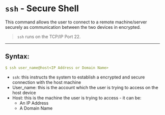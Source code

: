 # `ssh` - Secure Shell 

This command allows the user to connect to a remote machine/server securely as communication between the two devices in encrypted.

> `ssh` runs on the TCP/IP Port 22. 

---

## Syntax:
```yaml
$ ssh user_name@host<IP Address or Domain Name> 
```

* `ssh`: this instructs the system to establish a encrypted and secure connection with the host machine
* User_name: this is the account which the user is trying to access on the host device 
* Host: this is the machine the user is trying to access - it can be:
  * An IP Address 
  * A Domain Name 








